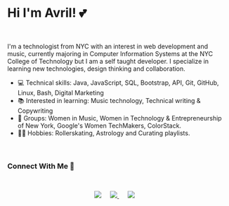 
# Hi I'm Avril! 💕

<br>

I'm a technologist from NYC with an interest in web development and music, currently majoring in Computer Information Systems at the NYC College of Technology but I am a self taught developer. I specialize in learning new technologies, design thinking and collaboration.

* 💻 Technical skills: Java, JavaScript, SQL, Bootstrap, API, Git, GitHub, Linux, Bash, Digital Marketing
* 📚 Interested in learning: Music technology, Technical writing & Copywriting
* 👥 Groups: Women in Music, Women in Technology & Entrepreneurship of New York, Google's Women TechMakers, ColorStack.
* 🤸‍♀️ Hobbies: Rollerskating, Astrology and Curating playlists.
<br><br><br>

### Connect With Me 🔗
  
<br>

<p align="center">
<a href="https://www.linkedin.com/in/avrilkey/"><img src="https://img.shields.io/badge/linkedin-FC5F22?style=for-the-badge&logo=linkedin&logoColor=white" /></a>&nbsp;&nbsp;&nbsp;&nbsp;
<a href="https://twitter.com/ave_irl"><img src="https://img.shields.io/badge/Twitter-1025a1?style=for-the-badge&logo=twitter&logoColor=white" /> </a>&nbsp;&nbsp;&nbsp;&nbsp;
<a href=""><img src="https://img.shields.io/badge/Spotify-1ED760?&style=for-the-badge&logo=spotify&logoColor=white" /></a>&nbsp;&nbsp;&nbsp;&nbsp;
  

  

  



